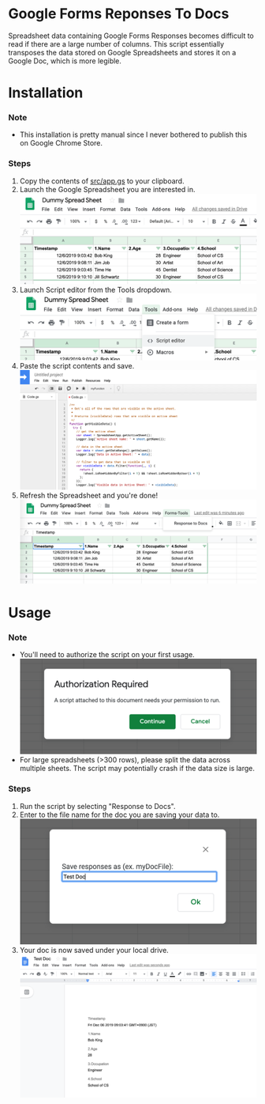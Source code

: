 Google Forms Reponses To Docs
================================

Spreadsheet data containing Google Forms Responses becomes difficult to read if there are a large number of columns. 
This script essentially transposes the data stored on Google Spreadsheets and stores it on a Google Doc, which is more legible.


Installation
===================================
### Note

* This installation is pretty manual since I never bothered to publish this on Google Chrome Store. 

### Steps
1. Copy the contents of [src/app.gs](https://github.com/shusinthebox/Google-Forms-Responses-To-Docs/blob/master/src/app.gs) to your clipboard.
2. Launch the Google Spreadsheet you are interested in.
![Spreadsheet](img/install/spreadsheet.png)
3. Launch Script editor from the Tools dropdown.
![Script Editor](img/install/scripteditor.png)
4. Paste the script contents and save.
![Copy Script](img/install/copyscript.png)
5. Refresh the Spreadsheet and you're done!
![Refresh](img/install/refresh.png)

Usage
=====================================
### Note 

* You'll need to authorize the script on your first usage.
![Auth](img/usage/auth.png)
* For large spreadsheets (>300 rows), please split the data across multiple sheets. The script may potentially crash if the data size is large.

### Steps

1. Run the script by selecting "Response to Docs".
2. Enter to the file name for the doc you are saving your data to.
![Save Doc](img/usage/savedoc.png)
3. Your doc is now saved under your local drive. 
![doc](img/usage/doc.png)


